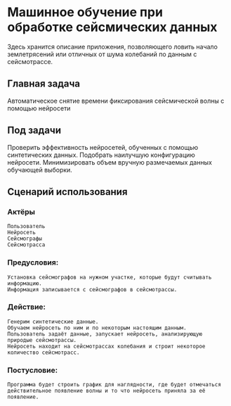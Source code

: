 # Машинное обучение при обработке сейсмических данных

Здесь хранится описание приложения, позволяющего ловить начало землетрясений или отличных от шума колебаний по данным с сейсмотрассе.

## Главная задача

  Автоматическое снятие времени фиксирования сейсмической волны с помощью нейросети

## Под задачи

  Проверить эффективность нейросетей, обученных с помощью синтетических данных.
  Подобрать наилучшую конфигурацию нейросети.
  Минимизировать объем вручную размечаемых данных обучающей выборки. 
  
## Сценарий использования

  ### Актёры
  
    Пользователь
    Нейросеть
    Сейсмографы
    Сейсмотрасса
    
  ### Предусловия:
  
    Установка сейсмографов на нужном участке, которые будут считывать информацию.
    Информация записывается с сейсмографов в сейсмотрассы.
    
  ### Действие:
  
    Генерим синтетические данные.
    Обучаем нейросеть по ним и по некоторым настоящим данным.
    Пользователь задаёт данные, запускает нейросеть, анализирующую природые сейсмотрассы.
    Нейросеть находит на сейсмотрассах колебания и строит некоторое количество сейсмотрасс.
    
    
  ### Постусловие:
  
    Программа будет строить график для наглядности, где будет отмечаться действительное появление волны и то что нейросеть приняла за её появление.
